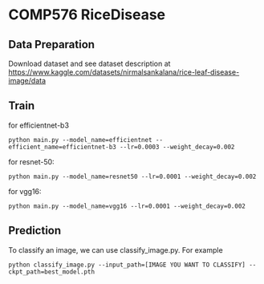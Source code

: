# COMP576 RiceDisease

## Data Preparation

Download dataset and see dataset description at https://www.kaggle.com/datasets/nirmalsankalana/rice-leaf-disease-image/data

## Train

for efficientnet-b3

```
python main.py --model_name=efficientnet --efficient_name=efficientnet-b3 --lr=0.0003 --weight_decay=0.002
```

for resnet-50:

```
python main.py --model_name=resnet50 --lr=0.0001 --weight_decay=0.002
```

for vgg16:

```
python main.py --model_name=vgg16 --lr=0.0001 --weight_decay=0.002
```

## Prediction

To classify an image, we can use classify_image.py. For example

```
python classify_image.py --input_path=[IMAGE YOU WANT TO CLASSIFY] --ckpt_path=best_model.pth
```

